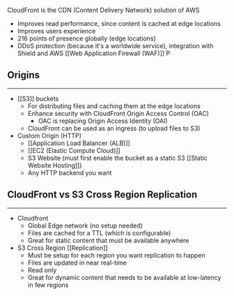 CloudFront is the CDN (Content Delivery Network) solution of AWS

- Improves read performance, since content is cached at edge locations
- Improves users experience
- 216 points of presence globally (edge locations)
- DDoS protection (because it's a worldwide service), integration with Shield and AWS [[Web Application Firewall (WAF)]]
P
## Origins
---
- [[S3]] buckets
	- For distributing files and caching them at the edge locations
	- Enhance security with CloudFront Origin Access Control (OAC)
		- OAC is replacing Origin Access Identity (OAI)
	- CloudFront can be used as an ingress (to upload files to S3)
- Custom Origin (HTTP)
	- [[Application Load Balancer (ALB)]]
	- [[EC2 (Elastic Compute Cloud)]]
	- S3 Website (must first enable the bucket as a static S3 [[Static Website Hosting]])
	- Any HTTP backend you want

## CloudFront vs S3 Cross Region Replication
---
- Cloudfront
	- Global Edge network (no setup needed)
	- Files are cached for a TTL (which is configurable)
	- Great for static content that must be available anywhere
- S3 Cross Region [[Replication]]
	- Must be setup for each region you want replication to happen
	- Files are updated in near real-time
	- Read only
	- Great for dynamic content that needs to be available at low-latency in few regions